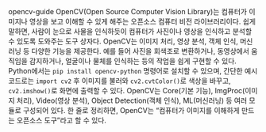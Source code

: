  opencv-guide
OpenCV(Open Source Computer Vision Library)는 컴퓨터가 이미지나 영상을 보고 이해할 수 있게 해주는 오픈소스 컴퓨터 비전 라이브러리이다. 쉽게 말하면, 사람이 눈으로 사물을 인식하듯이 컴퓨터가 사진이나 영상을 인식하고 분석할 수 있도록 도와주는 도구 상자다. OpenCV는 이미지 처리, 영상 분석, 객체 인식, 머신러닝 등 다양한 기능을 제공한다. 예를 들어 사진을 회색조로 변환하거나, 동영상에서 움직임을 감지하거나, 얼굴이나 물체를 인식하는 등의 작업을 쉽게 구현할 수 있다. Python에서는 `pip install opencv-python` 명령어로 설치할 수 있으며, 간단한 예시 코드로는 `import cv2` 후 이미지를 불러와 `cv2.cvtColor()`로 색상을 바꾸고, `cv2.imshow()`로 화면에 출력할 수 있다. OpenCV는 Core(기본 기능), ImgProc(이미지 처리), Video(영상 분석), Object Detection(객체 인식), ML(머신러닝) 등 여러 모듈로 구성되어 있다. 한 줄로 정리하면, OpenCV는 “컴퓨터가 이미지를 이해하게 만드는 오픈소스 도구”라고 할 수 있다.

